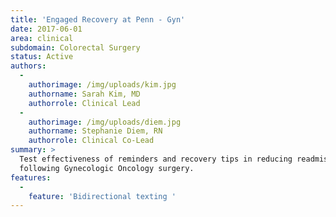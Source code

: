 ```yaml
---
title: 'Engaged Recovery at Penn - Gyn'
date: 2017-06-01
area: clinical
subdomain: Colorectal Surgery
status: Active
authors:
  - 
    authorimage: /img/uploads/kim.jpg
    authorname: Sarah Kim, MD
    authorrole: Clinical Lead
  - 
    authorimage: /img/uploads/diem.jpg
    authorname: Stephanie Diem, RN
    authorrole: Clinical Co-Lead
summary: >
  Test effectiveness of reminders and recovery tips in reducing readmissions
  following Gynecologic Oncology surgery.
features:
  - 
    feature: 'Bidirectional texting '
---
```

